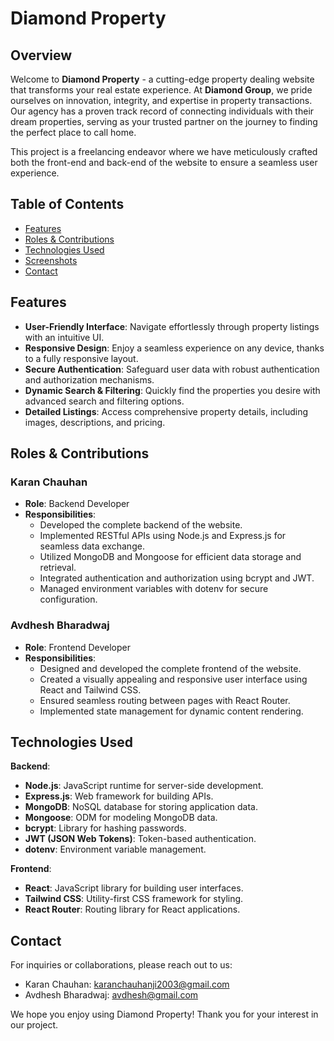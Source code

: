 # Diamond Property

## Overview

Welcome to **Diamond Property** - a cutting-edge property dealing website that transforms your real estate experience. At **Diamond Group**, we pride ourselves on innovation, integrity, and expertise in property transactions. Our agency has a proven track record of connecting individuals with their dream properties, serving as your trusted partner on the journey to finding the perfect place to call home.

This project is a freelancing endeavor where we have meticulously crafted both the front-end and back-end of the website to ensure a seamless user experience.

## Table of Contents

- [Features](#features)
- [Roles & Contributions](#roles--contributions)
- [Technologies Used](#technologies-used)
- [Screenshots](#screenshots)
- [Contact](#contact)

## Features

- **User-Friendly Interface**: Navigate effortlessly through property listings with an intuitive UI.
- **Responsive Design**: Enjoy a seamless experience on any device, thanks to a fully responsive layout.
- **Secure Authentication**: Safeguard user data with robust authentication and authorization mechanisms.
- **Dynamic Search & Filtering**: Quickly find the properties you desire with advanced search and filtering options.
- **Detailed Listings**: Access comprehensive property details, including images, descriptions, and pricing.

## Roles & Contributions

### Karan Chauhan

- **Role**: Backend Developer
- **Responsibilities**:
  - Developed the complete backend of the website.
  - Implemented RESTful APIs using Node.js and Express.js for seamless data exchange.
  - Utilized MongoDB and Mongoose for efficient data storage and retrieval.
  - Integrated authentication and authorization using bcrypt and JWT.
  - Managed environment variables with dotenv for secure configuration.

### Avdhesh Bharadwaj

- **Role**: Frontend Developer
- **Responsibilities**:
  - Designed and developed the complete frontend of the website.
  - Created a visually appealing and responsive user interface using React and Tailwind CSS.
  - Ensured seamless routing between pages with React Router.
  - Implemented state management for dynamic content rendering.

## Technologies Used

**Backend**:

- **Node.js**: JavaScript runtime for server-side development.
- **Express.js**: Web framework for building APIs.
- **MongoDB**: NoSQL database for storing application data.
- **Mongoose**: ODM for modeling MongoDB data.
- **bcrypt**: Library for hashing passwords.
- **JWT (JSON Web Tokens)**: Token-based authentication.
- **dotenv**: Environment variable management.

**Frontend**:

- **React**: JavaScript library for building user interfaces.
- **Tailwind CSS**: Utility-first CSS framework for styling.
- **React Router**: Routing library for React applications.


## Contact
For inquiries or collaborations, please reach out to us:

- Karan Chauhan: karanchauhanji2003@gmail.com
- Avdhesh Bharadwaj: avdhesh@gmail.com

We hope you enjoy using Diamond Property! Thank you for your interest in our project.

